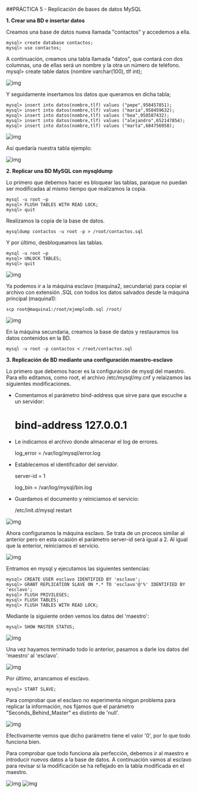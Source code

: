 ﻿##PRÁCTICA 5 - Replicación de bases de datos MySQL

**1. Crear una BD e insertar datos**

Creamos una base de datos nueva llamada "contactos" y accedemos a ella.
	
	mysql> create database contactos;	
	mysql> use contactos;

A continuación, creamos una tabla llamada "datos", que contará con dos columnas, 
una de ellas será un nombre y la otra un número de teléfono.
	mysql> create table datos (nombre varchar(100), tlf int);

![img](https://github.com/MariaMma6/SWAP/blob/master/imagenes/imgP5/1.png  "Mysql")

Y seguidamente insertamos los datos que queramos en dicha tabla;
	
	mysql> insert into datos(nombre,tlf) values ("pepe",958457851);
	mysql> insert into datos(nombre,tlf) values ("maria",958459632);
	mysql> insert into datos(nombre,tlf) values ("bea",958587432);
	mysql> insert into datos(nombre,tlf) values ("alejandro",652147854);
	mysql> insert into datos(nombre,tlf) values ("marta",684756958);

![img](https://github.com/MariaMma6/SWAP/blob/master/imagenes/imgP5/2.PNG  "Mysql")

Así quedaría nuestra tabla ejemplo:

![img](https://github.com/MariaMma6/SWAP/blob/master/imagenes/imgP5/3.PNG  "Mysql")

**2. Replicar una BD MySQL con mysqldump**

Lo primero que debemos hacer es bloquear las tablas, paraque no puedan ser modificadas al mismo tiempo que realizamos la copia.

	mysql -u root –p
	mysql> FLUSH TABLES WITH READ LOCK;
	mysql> quit

Realizamos la copia de la base de datos.

	mysqldump contactos -u root -p > /root/contactos.sql

Y por último, desbloqueamos las tablas.

	mysql -u root –p
	mysql> UNLOCK TABLES;
	mysql> quit

![img](https://github.com/MariaMma6/SWAP/blob/master/imagenes/imgP5/4.PNG  "Mysql")


Ya podemos ir a la máquina esclavo (maquina2, secundaria) para copiar el archivo
con extensión .SQL con todos los datos salvados desde la máquina principal (maquina1):

	scp root@maquina1:/root/ejemplodb.sql /root/

![img](https://github.com/MariaMma6/SWAP/blob/master/imagenes/imgP5/5.PNG  "Mysql")

En la máquina secundaria, creamos la base de datos y restauramos los datos contenidos en la BD.

	mysql -u root -p contactos < /root/contactos.sql

**3. Replicación de BD mediante una configuración maestro-esclavo**

Lo primero que debemos hacer es la configuración de mysql del maestro. Para ello
editamos, como root, el archivo /etc/mysql/my.cnf y relaizamos las siguientes modificaciones.

- Comentamos el parámetro bind-address que sirve para que escuche a un servidor:

	# bind-address 127.0.0.1

- Le indicamos el archivo donde almacenar el log de errores.

	log_error = /var/log/mysql/error.log

- Establecemos el identificador del servidor.

	server-id = 1
	
	log_bin = /var/log/mysql/bin.log

- Guardamos el documento y reiniciamos el servicio:

	/etc/init.d/mysql restart

![img](https://github.com/MariaMma6/SWAP/blob/master/imagenes/imgP5/7.PNG  "Mysql")

Ahora configuramos la máquina esclavo. Se trata de un proceos similar al anterior pero
en esta ocasión el parámetro server-id será igual a 2. Al igual que la enterior, reiniciamos el servicio.

![img](https://github.com/MariaMma6/SWAP/blob/master/imagenes/imgP5/8.PNG  "Mysql")

Entramos en mysql y ejecutamos las siguientes sentencias:

	mysql> CREATE USER esclavo IDENTIFIED BY 'esclavo';
	mysql> GRANT REPLICATION SLAVE ON *.* TO 'esclavo'@'%' IDENTIFIED BY 'esclavo';
	mysql> FLUSH PRIVILEGES;
	mysql> FLUSH TABLES;
	mysql> FLUSH TABLES WITH READ LOCK;

Mediante la siguiente orden vemos los datos del 'maestro':

	mysql> SHOW MASTER STATUS;

![img](https://github.com/MariaMma6/SWAP/blob/master/imagenes/imgP5/9.PNG  "Mysql")

Una vez hayamos terminado todo lo anterior, pasamos a darle los datos del 'maestro' al 'esclavo'.

![img](https://github.com/MariaMma6/SWAP/blob/master/imagenes/imgP5/10.PNG  "Mysql")

Por último, arrancamos el esclavo.

	mysql> START SLAVE;

Para comprobar que el esclavo no experimenta ningun problema para replicar la información, nos fijamos 
que el parámetro "Seconds_Behind_Master" es distinto de 'null'.

![img](https://github.com/MariaMma6/SWAP/blob/master/imagenes/imgP5/11.PNG  "Mysql")

Efectivamente vemos que dicho parámetro tiene el valor '0', por lo que todo funciona bien.

Para comprobar que todo funciona ala perfección, debemos ir al maestro e introducir nuevos datos a
la base de datos. A continuación vamos al esclavo para revisar si la modificación se ha
reflejado en la tabla modificada en el maestro.

![img](https://github.com/MariaMma6/SWAP/blob/master/imagenes/imgP5/12.PNG  "Mysql")
![img](https://github.com/MariaMma6/SWAP/blob/master/imagenes/imgP5/13.PNG  "Mysql")
